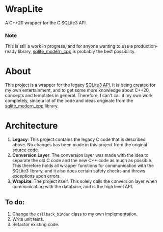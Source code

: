 # WrapLite 
A C++20 wrapper for the C SQLite3 API.

### Note
This is still a work in progress, and for anyone wanting to use a production-ready library, [sqlite_modern_cpp](https://github.com/SqliteModernCpp/sqlite_modern_cpp) is probably the best possibility.

# About
This project is a wrapper for the legacy [SQLite3 API](https://www.sqlite.org/amalgamation.html). It is being created for my own entertainment, and to get some more knowledge about C++20, concepts and templates in general. Therefore, I can't call it my own work completely, since a lot of the code and ideas originate from the [sqlite_modern_cpp](https://github.com/SqliteModernCpp/sqlite_modern_cpp) library.

# Architecture
1. **Legacy**: This project contains the legacy C code that is described above. No changes has been made in this project from the original source code.
2. **Conversion Layer**: The conversion layer was made with the idea to separate the old C code and the new C++ code as much as possible. This therefore holds all wrapper functions for communication with the SQLite3 library, and it also does certain safety checks and throws exceptions upon errors.
3. **WrapLite**: The project itself. This solely calls the conversion layer when communicating with the database, and is the high level API.

## To do:
1. Change the `callback_binder` class to my own implementation.
2. Write unit tests.
3. Refactor existing code.